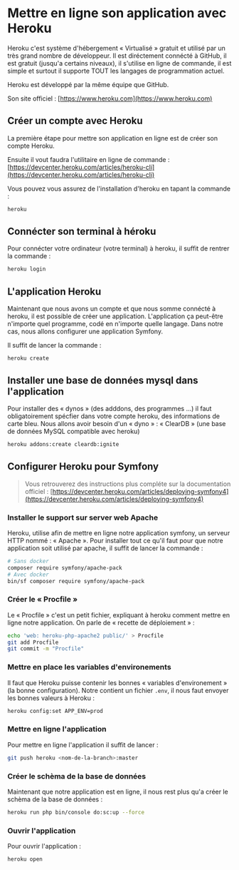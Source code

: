 # Mettre en ligne son application avec Heroku

Heroku c'est système d'hébergement « Virtualisé » gratuit et utilisé par un très grand nombre de développeur. Il est diréctement connécté à GitHub, il est gratuit (jusqu'a certains niveaux), il s'utilise en ligne de commande, il est simple et surtout il supporte TOUT les langages de programmation actuel.

Heroku est développé par la même équipe que GitHub.

Son site officiel : [https://www.heroku.com](https://www.heroku.com)

## Créer un compte avec Heroku

La première étape pour mettre son application en ligne est de créer son compte Heroku.

Ensuite il vout faudra l'utilitaire en ligne de commande : [https://devcenter.heroku.com/articles/heroku-cli](https://devcenter.heroku.com/articles/heroku-cli)

Vous pouvez vous assurez de l'installation d'heroku en tapant la commande :

```bash
heroku
```

## Connécter son terminal à héroku

Pour connécter votre ordinateur (votre terminal) à heroku, il suffit de rentrer la commande :

```bash
heroku login
```

## L'application Heroku

Maintenant que nous avons un compte et que nous somme connécté à heroku, il est possible de créer une application. L'application ça peut-être n'importe quel programme, codé en n'importe quelle langage. Dans notre cas, nous allons configurer une application Symfony.

Il suffit de lancer la commande :

```
heroku create
```

## Installer une base de données mysql dans l'application

Pour installer des « dynos » (des adddons, des programmes ...) il faut obligatoirement spécfier dans votre compte heroku, des informations de carte bleu. Nous allons avoir besoin d'un « dyno » : « ClearDB » (une base de données MySQL compatible avec heroku)

```bash
heroku addons:create cleardb:ignite
```

## Configurer Heroku pour Symfony

> Vous retrouverez des instructions plus compléte sur la documentation officiel : [https://devcenter.heroku.com/articles/deploying-symfony4](https://devcenter.heroku.com/articles/deploying-symfony4)

### Installer le support sur server web Apache

Heroku, utilise afin de mettre en ligne notre application symfony, un serveur HTTP nommé : « Apache ». Pour installer tout ce qu'il faut pour que notre application soit utilisé par apache, il suffit de lancer la commande :

```bash
# Sans docker
composer require symfony/apache-pack
# Avec docker
bin/sf composer require symfony/apache-pack
```

### Créer le « Procfile »

Le « Procfile » c'est un petit fichier, expliquant à heroku comment mettre en ligne notre application. On parle de « recette de déploiement » :

```bash
echo 'web: heroku-php-apache2 public/' > Procfile
git add Procfile
git commit -m "Procfile"
```

### Mettre en place les variables d'environements

Il faut que Heroku puisse contenir les bonnes « variables d'environement » (la bonne configuration). Notre contient un fichier `.env`, il nous faut envoyer les bonnes valeurs à Heroku :

```bash
heroku config:set APP_ENV=prod
```

### Mettre en ligne l'application

Pour mettre en ligne l'application il suffit de lancer :

```bash
git push heroku <nom-de-la-branch>:master
```

### Créer le schèma de la base de données

Maintenant que notre application est en ligne, il nous rest plus qu'a créer le schèma de la base de données :

```bash
heroku run php bin/console do:sc:up --force
```

### Ouvrir l'application

Pour ouvrir l'application :

```bash
heroku open
```

